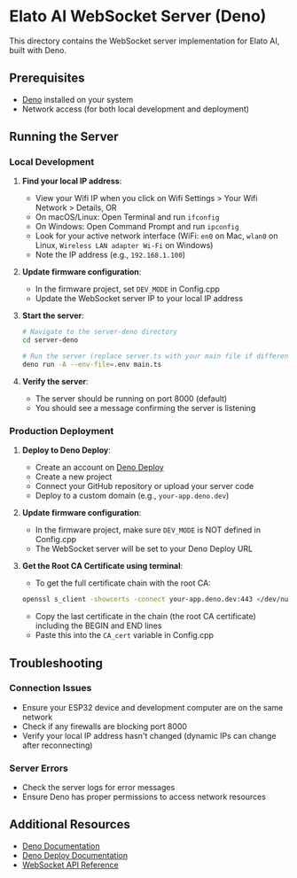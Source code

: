 # Elato AI WebSocket Server (Deno)

This directory contains the WebSocket server implementation for Elato AI, built with Deno.

## Prerequisites

- [Deno](https://deno.land/) installed on your system
- Network access (for both local development and deployment)

## Running the Server

### Local Development

1. **Find your local IP address**:
   - View your Wifi IP when you click on Wifi Settings > Your Wifi Network > Details, OR 
   - On macOS/Linux: Open Terminal and run `ifconfig`
   - On Windows: Open Command Prompt and run `ipconfig`
   - Look for your active network interface (WiFi: `en0` on Mac, `wlan0` on Linux, `Wireless LAN adapter Wi-Fi` on Windows)
   - Note the IP address (e.g., `192.168.1.100`)

2. **Update firmware configuration**:
   - In the firmware project, set `DEV_MODE` in Config.cpp
   - Update the WebSocket server IP to your local IP address

3. **Start the server**:
   ```bash
   # Navigate to the server-deno directory
   cd server-deno
   
   # Run the server (replace server.ts with your main file if different)
   deno run -A --env-file=.env main.ts
   ```

4. **Verify the server**:
   - The server should be running on port 8000 (default)
   - You should see a message confirming the server is listening

### Production Deployment

1. **Deploy to Deno Deploy**:
   - Create an account on [Deno Deploy](https://deno.com/deploy)
   - Create a new project
   - Connect your GitHub repository or upload your server code
   - Deploy to a custom domain (e.g., `your-app.deno.dev`)

2. **Update firmware configuration**:
   - In the firmware project, make sure `DEV_MODE` is NOT defined in Config.cpp
   - The WebSocket server will be set to your Deno Deploy URL

3. **Get the Root CA Certificate using terminal**:
   - To get the full certificate chain with the root CA:
   ```bash
   openssl s_client -showcerts -connect your-app.deno.dev:443 </dev/null
   ```
   - Copy the last certificate in the chain (the root CA certificate) including the BEGIN and END lines
   - Paste this into the `CA_cert` variable in Config.cpp

## Troubleshooting

### Connection Issues
- Ensure your ESP32 device and development computer are on the same network
- Check if any firewalls are blocking port 8000
- Verify your local IP address hasn't changed (dynamic IPs can change after reconnecting)

### Server Errors
- Check the server logs for error messages
- Ensure Deno has proper permissions to access network resources

## Additional Resources

- [Deno Documentation](https://docs.deno.com/runtime/)
- [Deno Deploy Documentation](https://docs.deno.com/deploy/manual/)
- [WebSocket API Reference](https://developer.mozilla.org/en-US/docs/Web/API/WebSocket)
